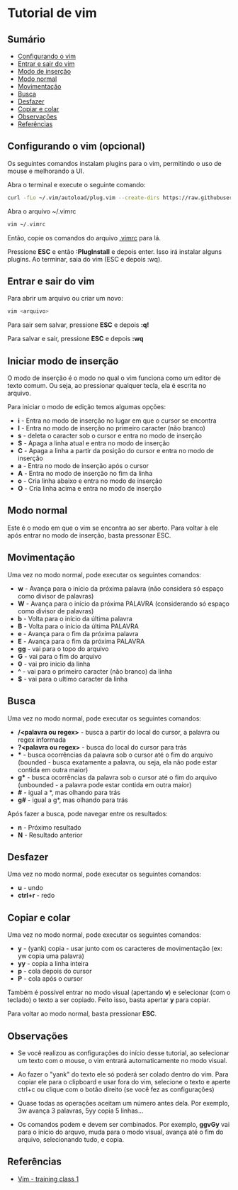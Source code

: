 # Tutorial de vim

## Sumário

- [Configurando o vim](#config)
- [Entrar e sair do vim](#entrar)
- [Modo de inserção](#insert)
- [Modo normal](#normal)
- [Movimentação](#move)
- [Busca](#busca)
- [Desfazer](#undo)
- [Copiar e colar](#copiar)
- [Observações](#obs)
- [Referências](#ref)

<a name="config"></a>
## Configurando o vim (opcional)

Os seguintes comandos instalam plugins para o vim, permitindo o uso de mouse e melhorando a UI.

Abra o terminal e execute o seguinte comando:

```Bash
curl -fLo ~/.vim/autoload/plug.vim --create-dirs https://raw.githubusercontent.com/junegunn/vim-plug/master/plug.vim
```

Abra o arquivo ~/.vimrc

```Bash
vim ~/.vimrc
```

Então, copie os comandos do arquivo [.vimrc](.vimrc) para lá.

Pressione **ESC** e então **:PlugInstall** e depois enter. Isso irá instalar alguns plugins. Ao terminar, saia do vim (ESC e depois :wq).

<a name="entrar"></a>
## Entrar e sair do vim

Para abrir um arquivo ou criar um novo:

```bash
vim <arquivo>
```

Para sair sem salvar, pressione **ESC** e depois **:q!**

Para salvar e sair, pressione **ESC** e depois **:wq**

<a name="insert"></a>
## Iniciar modo de inserção

O modo de inserção é o modo no qual o vim funciona como um editor de texto comum. Ou seja, ao pressionar qualquer tecla, ela é escrita no arquivo.

Para iniciar o modo de edição temos algumas opções:

- **i** - Entra no modo de inserção no lugar em que o cursor se encontra
- **I** - Entra no modo de inserção no primeiro caracter (não branco)
- **s** - deleta o caracter sob o cursor e entra no modo de inserção
- **S** - Apaga a linha atual e entra no modo de inserção
- **C** - Apaga a linha a partir da posição do cursor e entra no modo de inserção
- **a** - Entra no modo de inserção após o cursor
- **A** - Entra no modo de inserção no fim da linha
- **o** - Cria linha abaixo e entra no modo de inserção
- **O** - Cria linha acima e entra no modo de inserção

<a name="normal"></a>
## Modo normal

Este é o modo em que o vim se encontra ao ser aberto. Para voltar à ele após entrar no modo de inserção, basta pressonar ESC.

<a name="move"></a>
## Movimentação

Uma vez no modo normal, pode executar os seguintes comandos:

- **w** - Avança para o início da próxima palavra (não considera só espaço como divisor de palavras)
- **W** - Avança para o início da próxima PALAVRA (considerando só espaço como divisor de palavras)
- **b** - Volta para o início da última palavra
- **B** - Volta para o início da última PALAVRA
- **e** - Avança para o fim da próxima palavra
- **E** - Avança para o fim da próxima PALAVRA
- **gg** - vai para o topo do arquivo
- **G** - vai para o fim do arquivo
- **0** - vai pro inicio da linha
- **^** - vai para o primeiro caracter (não branco) da linha
- **$** - vai para o ultimo caracter da linha

<a name="busca"></a>
## Busca

Uma vez no modo normal, pode executar os seguintes comandos:

- **/\<palavra ou regex>** - busca a partir do local do cursor, a palavra ou regex informada
- **?\<palavra ou regex>**  - busca do local do cursor para trás
- **\*** - busca ocorrências da palavra sob o cursor até o fim do arquivo  (bounded - busca exatamente a palavra, ou seja, ela não pode estar contida em outra maior)
- **g\*** - busca ocorrências da palavra sob o cursor até o fim do arquivo  (unbounded - a palavra pode estar contida em outra maior)
- **\#**  - igual a *, mas olhando para trás
- **g#** - igual a g*, mas olhando para trás

Após fazer a busca, pode navegar entre os resultados:

- **n**  - Próximo resultado
- **N**  - Resultado anterior

<a name="undo"></a>
## Desfazer

Uma vez no modo normal, pode executar os seguintes comandos:

- **u** - undo
- **ctrl+r** - redo

<a name="copiar"></a>
## Copiar e colar

Uma vez no modo normal, pode executar os seguintes comandos:

- **y** - (yank) copia - usar junto com os caracteres de movimentação (ex: yw copia uma palavra)
- **yy** - copia a linha inteira
- **p** - cola depois do cursor
- **P** - cola após o cursor

Também é possível entrar no modo visual (apertando **v**) e selecionar (com o teclado) o texto a ser copiado. Feito isso, basta apertar **y** para copiar.

Para voltar ao modo normal, basta pressionar **ESC**.

<a name="obs"></a>
## Observações

- Se você realizou as configurações do início desse tutorial, ao selecionar um texto com o mouse, o vim entrará automaticamente no modo visual.

- Ao fazer o "yank" do texto ele só poderá ser colado dentro do vim. Para copiar ele para o clipboard e usar fora do vim, selecione o texto e aperte ctrl+c ou clique com o botão direito (se você fez as configurações)

- Quase todas as operações aceitam um número antes dela. Por exemplo, 3w avança 3 palavras, 5yy copia 5 linhas...

- Os comandos podem e devem ser combinados. Por exemplo, **ggvGy** vai para o início do arquvo, muda para o modo visual, avança até o fim do arquivo, selecionando tudo, e copia.

<a name="ref"></a>
## Referências

- [Vim - training class 1](https://www.youtube.com/watch?v=Nim4_f5QUxA&t=1787s&frags=pl%2Cwn)

